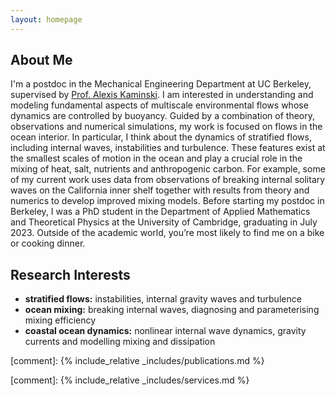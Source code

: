 ```yaml
---
layout: homepage
---
```


## About Me

I'm a postdoc in the Mechanical Engineering Department at UC Berkeley, supervised by [Prof. Alexis Kaminski](https://akkaminski.github.io/). I am interested in understanding and modeling fundamental aspects of multiscale environmental flows whose dynamics are controlled by buoyancy. Guided by a combination of theory, observations and numerical simulations, my work is focused on flows in the ocean interior. In particular, I think about the dynamics of stratified flows, including internal waves, instabilities and turbulence. These features exist at the smallest scales of motion in the ocean and play a crucial role in the mixing of heat, salt, nutrients and anthropogenic carbon. For example, some of my current work uses data from observations of breaking internal solitary waves on the California inner shelf together with results from theory and numerics to develop improved mixing models. Before starting my postdoc in Berkeley, I was a PhD student in the Department of Applied Mathematics and Theoretical Physics at the University of Cambridge, graduating in July 2023. Outside of the academic world, you’re most likely to find me on a bike or cooking dinner.

## Research Interests

- **stratified flows:** instabilities, internal gravity waves and turbulence
- **ocean mixing:** breaking internal waves, diagnosing and parameterising mixing efficiency
- **coastal ocean dynamics:** nonlinear internal wave dynamics, gravity currents and modelling mixing and dissipation 

[comment]: {% include_relative _includes/publications.md %}

[comment]: {% include_relative _includes/services.md %}
